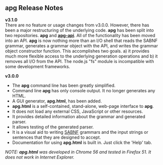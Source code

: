 ## **apg** Release Notes
**v3.1.0**<br>
There are no feature or usage changes from v3.0.0.
However, there has been a major restructuring of the underlying code.
**apg** has been split into two repositories. **apg** and [**apg-api**](https://github.com/ldthomas/apg-js2-api).
All of the functionality has been moved into an API.
**apg** is now nothing more than an I/O shell that reads the SABNF grammar,
generates a grammar object with the API, and writes the grammar object constructor function.
This accomplishes two goals. a) it provides much more flexible access to the underlying generation operations
and b) it removes all I/O from the API. The node.js "fs" module is incompatible with some development frameworks.

**v3.0.0**
* The **apg** command line has been greatly simplified.
* Command line **apg** has only console output. It no longer generates any HTML.
* A GUI generator, **apg.html**, has been added.
* **apg.html** is a self-contained, stand-alone, web-page interface to **apg**.
* It does not load any external CSS, JavaScript or other resources.
* It provides detailed information about the grammar and generated parser.
* It allows testing of the generated parser.
* It is a visual aid to writing [SABNF](https://github.com/ldthomas/apg-js2/blob/master/SABNF.md) grammars
and the input strings or sentences that they are designed to accept.
* Documentation for using **apg.html** is built in. Just click the 'Help' tab.

<i>NOTE: **apg.html** was developed in Chrome 56 and tested in Firefox 51. It does not work in Internet Explorer.</i> 
